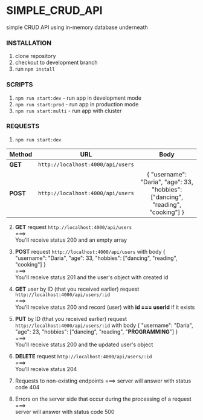# SIMPLE_CRUD_API
simple CRUD API using in-memory database underneath

### INSTALLATION
1. clone repository
2. checkout to development branch
3. run `npm install`

### SCRIPTS
1. `npm run start:dev` - run app in development mode
2. `npm run start:prod` - run app in production mode
3. `npm run start:multi` - run app with cluster

### REQUESTS

1. `npm run start:dev`

| Method | URL | Body |   
|-------- |:---------:    |:-----:        |    
 | **GET** | `http://localhost:4000/api/users` | |  
 | **POST** | `http://localhost:4000/api/users` | { "username": "Daria", "age": 33, "hobbies": ["dancing", "reading", "cooking"] } |

2. **GET** request `http://localhost:4000/api/users`  
===>  
You'll receive status 200 and an empty array

3. **POST** request `http://localhost:4000/api/users` with body { "username": "Daria", "age": 33, "hobbies": ["dancing", "reading", "cooking"] }  
===>  
You'll receive status 201 and the user's object with created id

4. **GET** user by ID (that you received earlier) request `http://localhost:4000/api/users/:id`  
===>  
You'll receive status 200 and record (user) with **id === userId** if it exists

5. **PUT** by ID (that you received earlier) request `http://localhost:4000/api/users/:id` with body { "username": "Daria", "age": 23, "hobbies": ["dancing", "reading", "**PROGRAMMING**"] }  
===>  
You'll receive status 200 and the updated user's object

6. **DELETE** request `http://localhost:4000/api/users/:id`  
===>  
You'll receive status 204

7. Requests to non-existing endpoints 
===>
server will answer with status code 404

8. Errors on the server side that occur during the processing of a request  
===>  
server will answer with status code 500